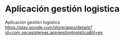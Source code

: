 # Aplicación gestión logistica
Aplicación gestión logistica
</br>
https://play.google.com/store/apps/details?id=com.oscasistemas.appgestionlogistica&hl=es
